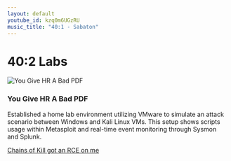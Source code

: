 ```yaml
---
layout: default
youtube_id: kzq0m6UGzRU
music_title: "40:1 - Sabaton"
---
```


# 40:2 Labs

<div class="project-card">
    <img src="{{ '../../images/40-2-labs/you-give-hr-a-bad-pdf/001.png' | relative_url }}" alt="You Give HR A Bad PDF" class="cover-square" />
    <div class="project-content">
      <div>
        <h3>You Give HR A Bad PDF</h3>
        <p>
          Established a home lab environment utilizing VMware to simulate an attack scenario between Windows and Kali Linux VMs. This setup shows scripts usage within Metasploit and real-time event monitoring through Sysmon and Splunk.
        </p>
      </div>
      <div>
        <a class="button-link" href="{{ '/projects/40-2-labs/you-give-hr-a-bad-pdf' | relative_url }}">Chains of Kill got an RCE on me</a>
      </div>
    </div>
  </div>